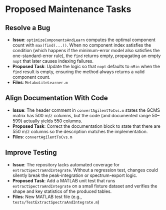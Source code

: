 # Proposed Maintenance Tasks

## Resolve a Bug
* **Issue**: `optimizeComponentsAndLearn` computes the optimal component count with `max(find(...))`. When no component index satisfies the condition (which happens if the minimum-error model also satisfies the one-standard-error rule), the `find` returns empty, propagating an empty `nopt` that later causes indexing failures.
* **Proposed Task**: Update the logic so that `nopt` defaults to `nMin` when the `find` result is empty, ensuring the method always returns a valid component count.
* **Files**: `MetaboLiteLearner.m`

## Align Documentation With Code
* **Issue**: The header comment in `convertAgilentToCvs.m` states the GCMS matrix has 500 m/z columns, but the code (and documented range 50–599) actually yields 550 columns.
* **Proposed Task**: Correct the documentation block to state that there are 550 m/z columns so the description matches the implementation.
* **Files**: `convertAgilentToCvs.m`

## Improve Testing
* **Issue**: The repository lacks automated coverage for `extractSpectraAndIntegrate`. Without a regression test, changes could silently break the peak-integration or spectrum-export logic.
* **Proposed Task**: Add a MATLAB unit test that runs `extractSpectraAndIntegrate` on a small fixture dataset and verifies the shape and key statistics of the produced tables.
* **Files**: New MATLAB test file (e.g., `tests/TestExtractSpectraAndIntegrate.m`)

